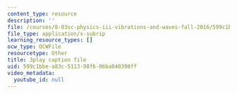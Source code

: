 ```yaml
---
content_type: resource
description: ''
file: /courses/8-03sc-physics-iii-vibrations-and-waves-fall-2016/599c1bbea83c511398f606ba040398ff_8kcvyoHsXrw.vtt
file_type: application/x-subrip
learning_resource_types: []
ocw_type: OCWFile
resourcetype: Other
title: 3play caption file
uid: 599c1bbe-a83c-5113-98f6-06ba040398ff
video_metadata:
  youtube_id: null
---
```

